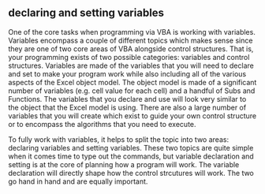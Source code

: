 ## declaring and setting variables

One of the core tasks when programming via VBA is working with variables. Variables encompass a couple of different topics which makes sense since they are one of two core areas of VBA alongside control structures. That is, your programming exists of two possible categories: variables and control structures. Variables are made of the variables that you will need to declare and set to make your program work while also including all of the various aspects of the Excel object model. The object model is made of a significant number of variables (e.g. cell value for each cell) and a handful of Subs and Functions. The variables that you declare and use will look very similar to the object that the Excel model is using. There are also a large number of variables that you will create which exist to guide your own control structure or to encompass the algorithms that you need to execute.

To fully work with variables, it helps to split the topic into two areas: declaring variables and setting variables. These two topics are quite simple when it comes time to type out the commands, but variable declaration and setting is at the core of planning how a program will work. The variable declaration will directly shape how the control strcutures will work. The two go hand in hand and are equally important.
